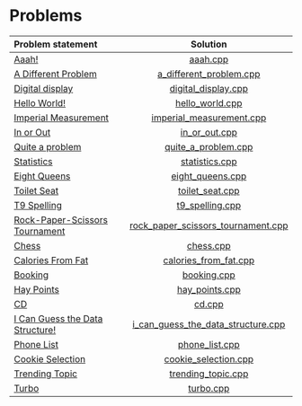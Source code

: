 # Problems

|          Problem statement          |                Solution                |
|:------------------------------------|:--------------------------------------:|
| [Aaah!][]                           | [aaah.cpp][]                           |
| [A Different Problem][]             | [a_different_problem.cpp][]            |
| [Digital display][]                 | [digital_display.cpp][]                |
| [Hello World!][]                    | [hello_world.cpp][]                    |
| [Imperial Measurement][]            | [imperial_measurement.cpp][]           |
| [In or Out][]                       | [in_or_out.cpp][]                      |
| [Quite a problem][]                 | [quite_a_problem.cpp][]                |
| [Statistics][]                      | [statistics.cpp][]                     |
| [Eight Queens][]                    | [eight_queens.cpp][]                   |
| [Toilet Seat][]                     | [toilet_seat.cpp][]                    |
| [T9 Spelling][]                     | [t9_spelling.cpp][]                    |
| [Rock-Paper-Scissors Tournament][]  | [rock_paper_scissors_tournament.cpp][] |
| [Chess][]                           | [chess.cpp][]                          |
| [Calories From Fat][]               | [calories_from_fat.cpp][]              |
| [Booking][]                         | [booking.cpp][]                        |
| [Hay Points][]                      | [hay_points.cpp][]                     |
| [CD][]                              | [cd.cpp][]                             |
| [I Can Guess the Data Structure!][] | [i_can_guess_the_data_structure.cpp][] |
| [Phone List][]                      | [phone_list.cpp][]                     |
| [Cookie Selection][]                | [cookie_selection.cpp][]               |
| [Trending Topic][]                  | [trending_topic.cpp][]                 |
| [Turbo][]                           | [turbo.cpp][]                          |

[Aaah!]:                           https://open.kattis.com/problems/aaah
[A Different Problem]:             https://open.kattis.com/problems/different
[Digital display]:                 https://open.kattis.com/problems/display
[Hello World!]:                    https://open.kattis.com/problems/hello
[Imperial Measurement]:            https://open.kattis.com/problems/measurement
[In or Out]:                       https://open.kattis.com/problems/mandelbrot
[Quite a problem]:                 https://open.kattis.com/problems/quiteaproblem
[Statistics]:                      https://open.kattis.com/problems/statistics
[Eight Queens]:                    https://open.kattis.com/problems/8queens
[Toilet Seat]:                     https://open.kattis.com/problems/toilet
[T9 Spelling]:                     https://open.kattis.com/problems/t9spelling
[Rock-Paper-Scissors Tournament]:  https://open.kattis.com/problems/rockpaperscissors
[Chess]:                           https://open.kattis.com/problems/chess
[Calories From Fat]:               https://open.kattis.com/problems/calories
[Booking]:                         https://open.kattis.com/problems/booking
[Hay Points]:                      https://open.kattis.com/problems/haypoints
[CD]:                              https://open.kattis.com/problems/cd
[I Can Guess the Data Structure!]: https://open.kattis.com/problems/guessthedatastructure
[Phone List]:                      https://open.kattis.com/problems/phonelist
[Cookie Selection]:                https://open.kattis.com/problems/cookieselection
[Trending Topic]:                  https://open.kattis.com/problems/trendingtopic
[Turbo]:                           https://open.kattis.com/problems/turbo

[aaah.cpp]:                           aaah.cpp
[a_different_problem.cpp]:            a_different_problem.cpp
[digital_display.cpp]:                digital_display.cpp
[hello_world.cpp]:                    hello_world.cpp
[imperial_measurement.cpp]:           imperial_measurement.cpp
[in_or_out.cpp]:                      in_or_out.cpp
[quite_a_problem.cpp]:                quite_a_problem.cpp
[statistics.cpp]:                     statistics.cpp
[eight_queens.cpp]:                   eight_queens.cpp
[toilet_seat.cpp]:                    toilet_seat.cpp
[t9_spelling.cpp]:                    t9_spelling.cpp
[rock_paper_scissors_tournament.cpp]: rock_paper_scissors_tournament.cpp
[chess.cpp]:                          chess.cpp
[calories_from_fat.cpp]:              calories_from_fat.cpp
[booking.cpp]:                        booking.cpp
[hay_points.cpp]:                     hay_points.cpp
[cd.cpp]:                             cd.cpp
[i_can_guess_the_data_structure.cpp]: i_can_guess_the_data_structure.cpp
[phone_list.cpp]:                     phone_list.cpp
[cookie_selection.cpp]:               cookie_selection.cpp
[trending_topic.cpp]:                 trending_topic.cpp
[turbo.cpp]:                          turbo.cpp
